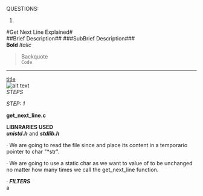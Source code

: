QUESTIONS:

1.

#Get Next Line Explained#  
##Brief Description##
###SubBrief Description###  
**Bold** *Italic*  
>Backquote  
`Code`  
---  
[title](https://www.example.com)  
![alt text](image.jpg)  
*STEPS*

*STEP: 1*  

**get_next_line.c**  

**LIBNRARIES USED**  
***unistd.h*** and ***stdlib.h***  

· We are going to read the file since and place its content in a temporario pointer to char "*str".  

· We are going to use a static char as we want to value of to be unchanged no matter how many times we call the get_next_line function.  

· 
***FILTERS***  
a

